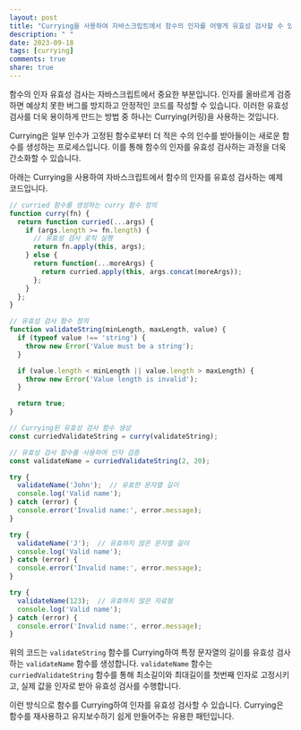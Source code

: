 ```yaml
---
layout: post
title: "Currying을 사용하여 자바스크립트에서 함수의 인자를 어떻게 유효성 검사할 수 있나요?"
description: " "
date: 2023-09-18
tags: [currying]
comments: true
share: true
---
```


함수의 인자 유효성 검사는 자바스크립트에서 중요한 부분입니다. 인자를 올바르게 검증하면 예상치 못한 버그를 방지하고 안정적인 코드를 작성할 수 있습니다. 이러한 유효성 검사를 더욱 용이하게 만드는 방법 중 하나는 Currying(커링)을 사용하는 것입니다.

Currying은 일부 인수가 고정된 함수로부터 더 적은 수의 인수를 받아들이는 새로운 함수를 생성하는 프로세스입니다. 이를 통해 함수의 인자를 유효성 검사하는 과정을 더욱 간소화할 수 있습니다.

아래는 Currying을 사용하여 자바스크립트에서 함수의 인자를 유효성 검사하는 예제 코드입니다.

```javascript
// curried 함수를 생성하는 curry 함수 정의
function curry(fn) {
  return function curried(...args) {
    if (args.length >= fn.length) {
      // 유효성 검사 로직 실행
      return fn.apply(this, args);
    } else {
      return function(...moreArgs) {
        return curried.apply(this, args.concat(moreArgs));
      };
    }
  };
}

// 유효성 검사 함수 정의
function validateString(minLength, maxLength, value) {
  if (typeof value !== 'string') {
    throw new Error('Value must be a string');
  }

  if (value.length < minLength || value.length > maxLength) {
    throw new Error('Value length is invalid');
  }

  return true;
}

// Currying된 유효성 검사 함수 생성
const curriedValidateString = curry(validateString);

// 유효성 검사 함수를 사용하여 인자 검증
const validateName = curriedValidateString(2, 20);

try {
  validateName('John');  // 유효한 문자열 길이
  console.log('Valid name');
} catch (error) {
  console.error('Invalid name:', error.message);
}

try {
  validateName('J');  // 유효하지 않은 문자열 길이
  console.log('Valid name');
} catch (error) {
  console.error('Invalid name:', error.message);
}

try {
  validateName(123);  // 유효하지 않은 자료형
  console.log('Valid name');
} catch (error) {
  console.error('Invalid name:', error.message);
}
```

위의 코드는 `validateString` 함수를 Currying하여 특정 문자열의 길이를 유효성 검사하는 `validateName` 함수를 생성합니다. `validateName` 함수는 `curriedValidateString` 함수를 통해 최소길이와 최대길이를 첫번째 인자로 고정시키고, 실제 값을 인자로 받아 유효성 검사를 수행합니다.

이런 방식으로 함수를 Currying하여 인자를 유효성 검사할 수 있습니다. Currying은 함수를 재사용하고 유지보수하기 쉽게 만들어주는 유용한 패턴입니다.